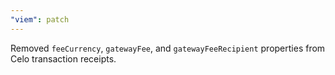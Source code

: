 ```yaml
---
"viem": patch
---
```


Removed `feeCurrency`, `gatewayFee`, and `gatewayFeeRecipient` properties from Celo transaction receipts.
